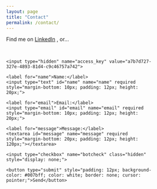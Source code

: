 ```yaml
---
layout: page
title: "Contact"
permalink: /contact/
---
```


Find me on <a href="https://www.linkedin.com/in/danieloran/">LinkedIn</a> , or...

<br>
    
<form action="https://api.web3forms.com/submit" method="POST" style="display: flex; flex-direction: column; width: 100%; max-width: 400px;">

    <input type="hidden" name="access_key" value="a7b7d727-327e-4893-81d4-c9c46757a742">

    <label for="name">Name:</label>
    <input type="text" id="name" name="name" required style="margin-bottom: 10px; padding: 12px; height: 20px;">

    <label for="email">Email:</label>
    <input type="email" id="email" name="email" required style="margin-bottom: 10px; padding: 12px; height: 20px;">

    <label for="message">Message:</label>
    <textarea id="message" name="message" required style="margin-bottom: 20px; padding: 12px; height: 120px;"></textarea>

    <input type="checkbox" name="botcheck" class="hidden" style="display: none;">

    <button type="submit" style="padding: 12px; background-color: #007bff; color: white; border: none; cursor: pointer;">Send</button>
    
</form>
